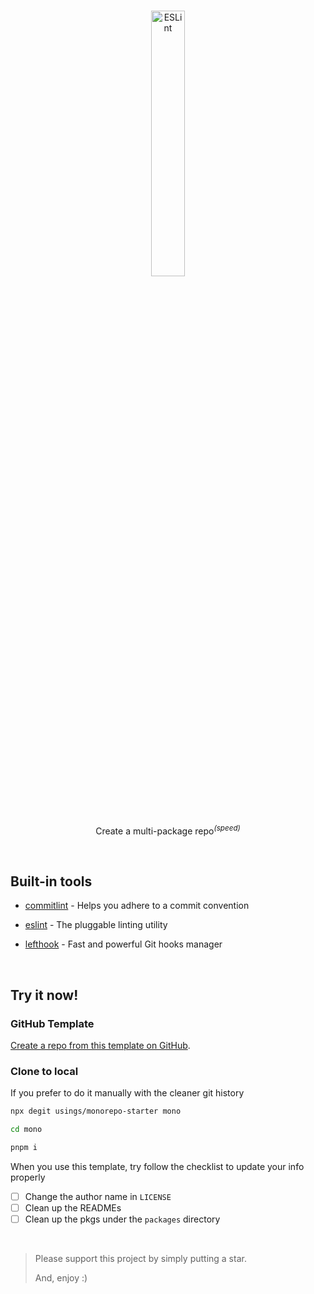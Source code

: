 <br>

<p align="center">
  <a href="https://eslint.org/">
    <img src="https://api.iconify.design/fluent-emoji:leaf-fluttering-in-wind.svg" alt="ESLint" align="center" width="33%" height="33%" />
  </a>
</p>

<p align='center'>
Create a multi-package repo<sup><em>(speed)</em></sup><br>
</p>

<br>

## Built-in tools

- [commitlint](https://commitlint.js.org/) - Helps you adhere to a commit convention

- [eslint](https://eslint.org/) - The pluggable linting utility

- [lefthook](https://github.com/evilmartians/lefthook) - Fast and powerful Git hooks manager


<br>

## Try it now!

### GitHub Template

[Create a repo from this template on GitHub](https://github.com/usings/monorepo-starter/generate).

### Clone to local

If you prefer to do it manually with the cleaner git history

```bash
npx degit usings/monorepo-starter mono

cd mono

pnpm i
```

When you use this template, try follow the checklist to update your info properly

- [ ] Change the author name in `LICENSE`
- [ ] Clean up the READMEs
- [ ] Clean up the pkgs under the `packages` directory

<br>

> Please support this project by simply putting a star.
>
> And, enjoy :)

